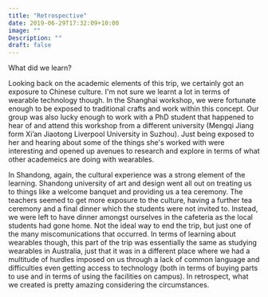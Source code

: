 ```yaml
---
title: "Retrospective"
date: 2019-06-29T17:32:09+10:00
image: ""
Description: ""
draft: false
---
```


What did we learn?

Looking back on the academic elements of this trip, we certainly got an exposure to Chinese culture.  I'm not sure we learnt a lot in terms of wearable technology though.  In the Shanghai workshop, we were fortunate enough to be exposed to traditional crafts and work within this concept.  Our group was also lucky enough to work with a PhD student that happened to hear of and attend this workshop from a different university (Mengqi Jiang form Xi’an Jiaotong Liverpool University in Suzhou).  Just being exposed to her and hearing about some of the things she's worked with were interesting and opened up avenues to research and explore in terms of what other academeics are doing with wearables.

In Shandong, again, the cultural experience was a strong element of the learning.  Shandong university of art and design went all out on treating us to things like a welcome banquet and providing us a tea ceremony.  The teachers seemed to get more exposure to the culture, having a further tea ceremony and a final dinner which the students were not invited to.  Instead, we were left to have dinner amongst ourselves in the cafeteria as the local students had gone home.  Not the ideal way to end the trip, but just one of the many miscomunications that occurred.  In terms of learning about wearables though, this part of the trip was essentially the same as studying wearables in Australia, just that it was in a different place where we had a multitude of hurdles imposed on us through a lack of common language and difficulties even getting access to technology (both in terms of buying parts to use and in terms of using the facilities on campus).  In retrospect, what we created is pretty amazing considering the circumstances.



